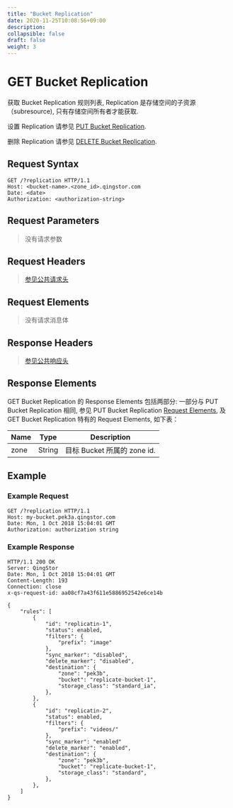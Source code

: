 ```yaml
---
title: "Bucket Replication"
date: 2020-11-25T10:08:56+09:00
description:
collapsible: false
draft: false
weight: 3
---
```


# GET Bucket Replication

获取 Bucket Replication 规则列表, Replication 是存储空间的子资源（subresource), 只有存储空间所有者才能获取.

设置 Replication 请参见 [PUT Bucket Replication](../put_replication).

删除 Replication 请参见 [DELETE Bucket Replication](../delete_replication).

## Request Syntax

```http
GET /?replication HTTP/1.1
Host: <bucket-name>.<zone_id>.qingstor.com
Date: <date>
Authorization: <authorization-string>
```

## Request Parameters

> 没有请求参数

## Request Headers

> [参见公共请求头](../../../common_header/#请求头字段-request-header)

## Request Elements

> 没有请求消息体

## Response Headers

> [参见公共响应头](../../../common_header/#响应头字段-response-heaader)

## Response Elements

GET Bucket Replication 的 Response Elements 包括两部分:
一部分与 PUT Bucket Replication 相同, 参见 PUT Bucket Replication [Request Elements](put_replication.html#request-elements),
及 GET Bucket Replication 特有的 Request Elements, 如下表：

| Name | Type | Description |
| --- | --- | --- |
| zone | String | 目标 Bucket 所属的 zone id.


## Example

### Example Request

```http
GET /?replication HTTP/1.1
Host: my-bucket.pek3a.qingstor.com
Date: Mon, 1 Oct 2018 15:04:01 GMT
Authorization: authorization string
```

### Example Response

```http
HTTP/1.1 200 OK
Server: QingStor
Date: Mon, 1 Oct 2018 15:04:01 GMT
Content-Length: 193
Connection: close
x-qs-request-id: aa08cf7a43f611e5886952542e6ce14b

{
    "rules": [
        {
            "id": "replicatin-1",
            "status": enabled,
            "filters": {
                "prefix": "image"
            },
            "sync_marker": "disabled",
            "delete_marker": "disabled",
            "destination": {
                "zone": "pek3b",
                "bucket": "replicate-bucket-1",
                "storage_class": "standard_ia",
            },
        },
        {
            "id": "replicatin-2",
            "status": enabled,
            "filters": {
                "prefix": "videos/"
            },
            "sync_marker": "enabled"
            "delete_marker": "enabled",
            "destination": {
                "zone": "pek3b",
                "bucket": "replicate-bucket-1",
                "storage_class": "standard",
            },
        },
    ]
}
```

